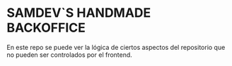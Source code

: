 # SAMDEV`S HANDMADE BACKOFFICE

En este repo se puede ver la lógica de ciertos aspectos del repositorio que no pueden ser controlados por el frontend.
